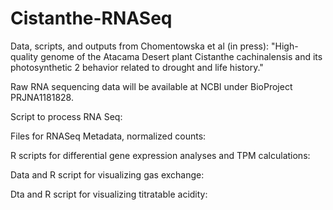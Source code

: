 # Cistanthe-RNASeq

Data, scripts, and outputs from Chomentowska et al (in press): "High-quality genome of the Atacama Desert plant Cistanthe cachinalensis and its photosynthetic
2 behavior related to drought and life history."

Raw RNA sequencing data will be available at NCBI under BioProject PRJNA1181828.

Script to process RNA Seq:

Files for RNASeq Metadata, normalized counts:

R scripts for differential gene expression analyses and TPM calculations:

Data and R script for visualizing gas exchange:

Dta and R script for visualizing titratable acidity:
